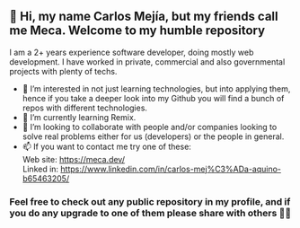 ##  👋 Hi, my name Carlos Mejía, but my friends call me Meca. Welcome to my humble repository

I am a 2+ years experience software developer, doing mostly web development. I have worked in private, commercial and also governmental projects with plenty of techs.

- 👀 I’m interested in not just learning technologies, but into applying them, hence if you take a deeper look into my Github you will find a bunch of repos with different technologies.
- 🌱 I’m currently learning Remix.
- 💞️ I’m looking to collaborate with people and/or companies looking to solve real problems either for us (developers) or the people in general.
- 📫 If you want to contact me try one of these:  
  Web site:   https://meca.dev/   
  Linked in:  https://www.linkedin.com/in/carlos-mej%C3%ADa-aquino-b65463205/     

### Feel free to check out any public repository in my profile, and if you do any upgrade to one of them please share with others 👌🏽
